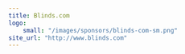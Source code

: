 ```yaml
---
title: Blinds.com
logo:
    small: "/images/sponsors/blinds-com-sm.png"
site_url: "http://www.blinds.com"
---
```

